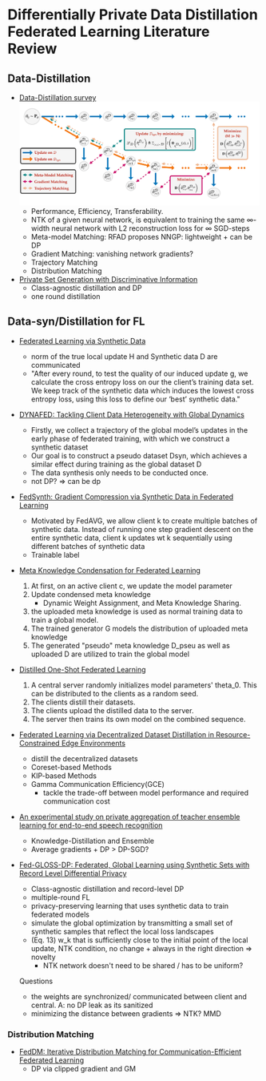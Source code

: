 # Differentially Private Data Distillation Federated Learning Literature Review


## Data-Distillation
* [Data-Distillation survey](https://arxiv.org/pdf/2301.04272.pdf)
![Data-Distillation Overview](./img/optimization-1.png)
  * Performance, Efficiency, Transferability.
  * NTK of a given neural network, is equivalent to training the same ∞-width neural network with L2 reconstruction loss for ∞ SGD-steps
  * Meta-model Matching: RFAD proposes NNGP: lightweight + can be DP
  * Gradient Matching: vanishing network gradients?
  * Trajectory Matching
  * Distribution Matching
* [Private Set Generation with Discriminative Information](https://arxiv.org/pdf/2211.04446.pdf)
  * Class-agnostic distillation and DP
  * one round distillation

## Data-syn/Distillation for FL
* [Federated Learning via Synthetic Data](https://arxiv.org/pdf/2008.04489.pdf)
  * norm of the true local update H and Synthetic data D are communicated
  * "After every round, to test the quality of our induced update g, we calculate the cross entropy loss on our the client’s training data set. We keep track of the synthetic data which induces the lowest cross entropy loss, using this loss to define our ‘best’ synthetic data."
* [DYNAFED: Tackling Client Data Heterogeneity with Global Dynamics](https://arxiv.org/pdf/2211.10878.pdf)
  * Firstly, we collect a trajectory of the global model’s updates in the early phase of federated training, with which we construct a synthetic dataset
  * Our goal is to construct a pseudo dataset Dsyn, which achieves a similar effect during training as the global dataset D
  * The data synthesis only needs to be conducted once.
  * not DP? => can be dp
* [FedSynth: Gradient Compression via Synthetic Data in Federated Learning](https://arxiv.org/pdf/2204.01273.pdf)
  * Motivated by FedAVG, we allow client k to create multiple batches of synthetic data. Instead of running one step gradient descent on the entire synthetic data, client k updates wt k sequentially using different batches of synthetic data
  * Trainable label
* [Meta Knowledge Condensation for Federated Learning](https://arxiv.org/pdf/2209.14851.pdf)
  1. At first, on an active client c, we update the model parameter
  2. Update condensed meta knowledge
     * Dynamic Weight Assignment, and Meta Knowledge Sharing.
  3. the uploaded meta knowledge is used as normal training data to train a global model.
  4. The trained generator G models the distribution of uploaded meta knowledge
  5. The generated "pseudo" meta knowledge D_pseu as well as uploaded D are utilized to train the global model
* [Distilled One-Shot Federated Learning](https://arxiv.org/pdf/2009.07999.pdf)
  1. A central server randomly initializes model parameters' theta_0. This can be distributed to the clients as a random seed.
  2. The clients distill their datasets.
  3. The clients upload the distilled data to the server.
  4. The server then trains its own model on the combined sequence.
* [Federated Learning via Decentralized Dataset Distillation in Resource-Constrained Edge Environments](https://arxiv.org/pdf/2208.11311.pdf)
  * distill the decentralized datasets
  * Coreset-based Methods
  * KIP-based Methods
  * Gamma Communication Efficiency(GCE)
    * tackle the trade-off between model performance and required communication cost
* [An experimental study on private aggregation of teacher ensemble learning for end-to-end speech recognition](https://assets.amazon.science/7c/58/a63db89c4c3c8b0a9a4ec6f51180/an-experimental-study-on-private-aggregation-of-teacher-ensemble-learning-for-end-to-end-speech-recognition.pdf)
  * Knowledge-Distillation and Ensemble
  * Average gradients + DP > DP-SGD?
* [Fed-GLOSS-DP: Federated, Global Learning using Synthetic Sets with Record Level Differential Privacy](https://arxiv.org/pdf/2302.01068.pdf)
  * Class-agnostic distillation and record-level DP
  * multiple-round FL
  * privacy-preserving learning that uses synthetic data to train federated models
  * simulate the global optimization by transmitting a small set of synthetic samples that reflect the local loss landscapes
  * (Eq. 13) w_k that is sufficiently close to the initial point of the local update, NTK condition, no change + always in the right direction => novelty
    * NTK network doesn't need to be shared / has to be uniform?
    
  Questions
    * the weights are synchronized/ communicated between client and central. A: no DP leak as its sanitized
    * minimizing the distance between gradients => NTK? MMD

### Distribution Matching

* [FedDM: Iterative Distribution Matching for Communication-Efficient Federated Learning](https://arxiv.org/pdf/2207.09653.pdf)
  * DP via clipped gradient and GM 
